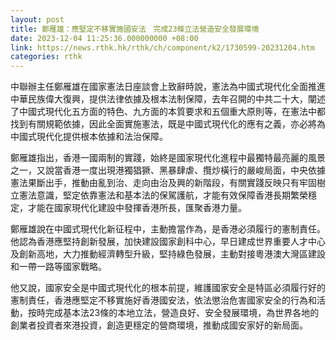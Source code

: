 ```yaml
---
layout: post
title: 鄭雁雄：應堅定不移實施國安法　完成23條立法營造安全發展環境
date: 2023-12-04 11:25:36.000000000 +08:00
link: https://news.rthk.hk/rthk/ch/component/k2/1730599-20231204.htm
categories: rthk
---
```


中聯辦主任鄭雁雄在國家憲法日座談會上致辭時說，憲法為中國式現代化全面推進中華民族偉大復興，提供法律依據及根本法制保障，去年召開的中共二十大，闡述了中國式現代化五方面的特色、九方面的本質要求和五個重大原則等，在憲法中都找到有關規範依據，因此全面實施憲法，既是中國式現代化的應有之義，亦必將為中國式現代化提供根本依據和法治保障。

鄭雁雄指出，香港一國兩制的實踐，始終是國家現代化進程中最獨特最亮麗的風景之一，又說當香港一度出現港獨猖獗、黑暴肆虐、攬炒橫行的嚴峻局面，中央依據憲法果斷出手，推動由亂到治、走向由治及興的新階段，有關實踐反映只有牢固樹立憲法意識，堅定依靠憲法和基本法的保駕護航，才能有效保障香港長期繁榮穩定，才能在國家現代化建設中發揮香港所長，匯聚香港力量。

鄭雁雄說在中國式現代化新征程中，主動擔當作為，是香港必須履行的憲制責任。他認為香港應堅持創新發展，加快建設國家創科中心，早日建成世界重要人才中心及創新高地，大力推動經濟轉型升級，堅持綠色發展，主動對接粵港澳大灣區建設和一帶一路等國家戰略。

他又說，國家安全是中國式現代化的根本前提，維護國家安全是特區必須履行好的憲制責任，香港應堅定不移實施好香港國安法，依法懲治危害國家安全的行為和活動，按時完成基本法23條的本地立法，營造良好、安全發展環境，為世界各地的創業者投資者來港投資，創造更穩定的營商環境，推動成國安家好的新局面。

